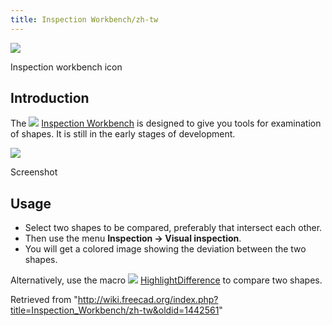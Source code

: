 ```yaml
---
title: Inspection Workbench/zh-tw
---
```

![](/images/Workbench_Inspection.svg)

Inspection workbench icon

## Introduction

The ![](/images/Workbench_Inspection.svg) [Inspection Workbench](/Inspection_Workbench "Inspection Workbench") is designed to give you tools for examination of shapes. It is still in the early stages of development.

![](/images/InspectionEx.png)

Screenshot

## Usage

* Select two shapes to be compared, preferably that intersect each other.
* Then use the menu **Inspection → Visual inspection**.
* You will get a colored image showing the deviation between the two shapes.

Alternatively, use the macro ![](/images/HighlightDifference.png) [HighlightDifference](/Macro_HighlightDifference "Macro HighlightDifference") to compare two shapes.

Retrieved from "<http://wiki.freecad.org/index.php?title=Inspection_Workbench/zh-tw&oldid=1442561>"